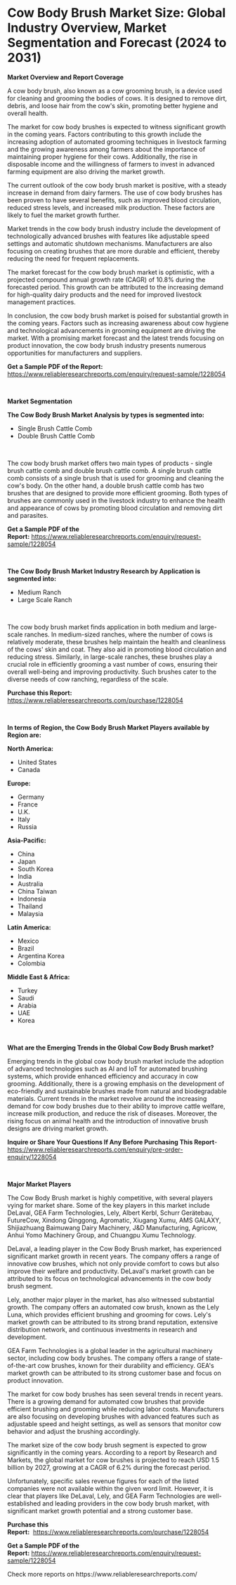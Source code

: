 <p><h1>Cow Body Brush Market Size: Global Industry Overview, Market Segmentation and Forecast (2024 to 2031)</h1></p><p><strong>Market Overview and Report Coverage</strong></p>
<p><p>A cow body brush, also known as a cow grooming brush, is a device used for cleaning and grooming the bodies of cows. It is designed to remove dirt, debris, and loose hair from the cow's skin, promoting better hygiene and overall health.</p><p>The market for cow body brushes is expected to witness significant growth in the coming years. Factors contributing to this growth include the increasing adoption of automated grooming techniques in livestock farming and the growing awareness among farmers about the importance of maintaining proper hygiene for their cows. Additionally, the rise in disposable income and the willingness of farmers to invest in advanced farming equipment are also driving the market growth.</p><p>The current outlook of the cow body brush market is positive, with a steady increase in demand from dairy farmers. The use of cow body brushes has been proven to have several benefits, such as improved blood circulation, reduced stress levels, and increased milk production. These factors are likely to fuel the market growth further.</p><p>Market trends in the cow body brush industry include the development of technologically advanced brushes with features like adjustable speed settings and automatic shutdown mechanisms. Manufacturers are also focusing on creating brushes that are more durable and efficient, thereby reducing the need for frequent replacements.</p><p>The market forecast for the cow body brush market is optimistic, with a projected compound annual growth rate (CAGR) of 10.8% during the forecasted period. This growth can be attributed to the increasing demand for high-quality dairy products and the need for improved livestock management practices.</p><p>In conclusion, the cow body brush market is poised for substantial growth in the coming years. Factors such as increasing awareness about cow hygiene and technological advancements in grooming equipment are driving the market. With a promising market forecast and the latest trends focusing on product innovation, the cow body brush industry presents numerous opportunities for manufacturers and suppliers.</p></p>
<p><strong>Get a Sample PDF of the Report:</strong> <a href="https://www.reliableresearchreports.com/enquiry/request-sample/1228054">https://www.reliableresearchreports.com/enquiry/request-sample/1228054</a></p>
<p>&nbsp;</p>
<p><strong>Market Segmentation</strong></p>
<p><strong>The Cow Body Brush Market Analysis by types is segmented into:</strong></p>
<p><ul><li>Single Brush Cattle Comb</li><li>Double Brush Cattle Comb</li></ul></p>
<p>&nbsp;</p>
<p><p>The cow body brush market offers two main types of products - single brush cattle comb and double brush cattle comb. A single brush cattle comb consists of a single brush that is used for grooming and cleaning the cow's body. On the other hand, a double brush cattle comb has two brushes that are designed to provide more efficient grooming. Both types of brushes are commonly used in the livestock industry to enhance the health and appearance of cows by promoting blood circulation and removing dirt and parasites.</p></p>
<p><strong>Get a Sample PDF of the Report:</strong>&nbsp;<a href="https://www.reliableresearchreports.com/enquiry/request-sample/1228054">https://www.reliableresearchreports.com/enquiry/request-sample/1228054</a></p>
<p>&nbsp;</p>
<p><strong>The Cow Body Brush Market Industry Research by Application is segmented into:</strong></p>
<p><ul><li>Medium Ranch</li><li>Large Scale Ranch</li></ul></p>
<p>&nbsp;</p>
<p><p>The cow body brush market finds application in both medium and large-scale ranches. In medium-sized ranches, where the number of cows is relatively moderate, these brushes help maintain the health and cleanliness of the cows' skin and coat. They also aid in promoting blood circulation and reducing stress. Similarly, in large-scale ranches, these brushes play a crucial role in efficiently grooming a vast number of cows, ensuring their overall well-being and improving productivity. Such brushes cater to the diverse needs of cow ranching, regardless of the scale.</p></p>
<p><strong>Purchase this Report:</strong>&nbsp; <a href="https://www.reliableresearchreports.com/purchase/1228054">https://www.reliableresearchreports.com/purchase/1228054</a></p>
<p>&nbsp;</p>
<p><strong>In terms of Region, the Cow Body Brush Market Players available by Region are:</strong></p>
<p>
    <p> <strong> North America: </strong>
        <ul>
            <li>United States</li>
            <li>Canada</li>
        </ul>
        </p> 
    <p> <strong> Europe: </strong>
        <ul>
            <li>Germany</li>
            <li>France</li>
            <li>U.K.</li>
            <li>Italy</li>
            <li>Russia</li>
        </ul>
        </p> 
    <p> <strong> Asia-Pacific: </strong>
        <ul>
            <li>China</li>
            <li>Japan</li>
            <li>South Korea</li>
            <li>India</li>
            <li>Australia</li>
            <li>China Taiwan</li>
            <li>Indonesia</li>
            <li>Thailand</li>
            <li>Malaysia</li>
        </ul>
        </p> 
    <p> <strong> Latin America: </strong>
        <ul>
            <li>Mexico</li>
            <li>Brazil</li>
            <li>Argentina Korea</li>
            <li>Colombia</li>
        </ul>
        </p> 
    <p> <strong> Middle East & Africa: </strong>
        <ul>
            <li>Turkey</li>
            <li>Saudi</li>
            <li>Arabia</li>
            <li>UAE</li>
            <li>Korea</li>
        </ul>
    </p>
    </p>
<p>&nbsp;</p>
<p><strong>What are the Emerging Trends in the Global Cow Body Brush market?</strong></p>
<p><p>Emerging trends in the global cow body brush market include the adoption of advanced technologies such as AI and IoT for automated brushing systems, which provide enhanced efficiency and accuracy in cow grooming. Additionally, there is a growing emphasis on the development of eco-friendly and sustainable brushes made from natural and biodegradable materials. Current trends in the market revolve around the increasing demand for cow body brushes due to their ability to improve cattle welfare, increase milk production, and reduce the risk of diseases. Moreover, the rising focus on animal health and the introduction of innovative brush designs are driving market growth.</p></p>
<p><strong>Inquire or Share Your Questions If Any Before Purchasing This Report</strong>- <a href="https://www.reliableresearchreports.com/enquiry/pre-order-enquiry/1228054">https://www.reliableresearchreports.com/enquiry/pre-order-enquiry/1228054</a></p>
<p>&nbsp;</p>
<p><strong>Major Market Players</strong></p>
<p><p>The Cow Body Brush market is highly competitive, with several players vying for market share. Some of the key players in this market include DeLaval, GEA Farm Technologies, Lely, Albert Kerbl, Schurr Gerätebau, FutureCow, Xindong Qinggong, Agromatic, Xiugang Xumu, AMS GALAXY, Shijiazhuang Baimuwang Dairy Machinery, J&D Manufacturing, Agricow, Anhui Yomo Machinery Group, and Chuangpu Xumu Technology.</p><p>DeLaval, a leading player in the Cow Body Brush market, has experienced significant market growth in recent years. The company offers a range of innovative cow brushes, which not only provide comfort to cows but also improve their welfare and productivity. DeLaval's market growth can be attributed to its focus on technological advancements in the cow body brush segment.</p><p>Lely, another major player in the market, has also witnessed substantial growth. The company offers an automated cow brush, known as the Lely Luna, which provides efficient brushing and grooming for cows. Lely's market growth can be attributed to its strong brand reputation, extensive distribution network, and continuous investments in research and development.</p><p>GEA Farm Technologies is a global leader in the agricultural machinery sector, including cow body brushes. The company offers a range of state-of-the-art cow brushes, known for their durability and efficiency. GEA's market growth can be attributed to its strong customer base and focus on product innovation.</p><p>The market for cow body brushes has seen several trends in recent years. There is a growing demand for automated cow brushes that provide efficient brushing and grooming while reducing labor costs. Manufacturers are also focusing on developing brushes with advanced features such as adjustable speed and height settings, as well as sensors that monitor cow behavior and adjust the brushing accordingly.</p><p>The market size of the cow body brush segment is expected to grow significantly in the coming years. According to a report by Research and Markets, the global market for cow brushes is projected to reach USD 1.5 billion by 2027, growing at a CAGR of 6.2% during the forecast period.</p><p>Unfortunately, specific sales revenue figures for each of the listed companies were not available within the given word limit. However, it is clear that players like DeLaval, Lely, and GEA Farm Technologies are well-established and leading providers in the cow body brush market, with significant market growth potential and a strong customer base.</p></p>
<p><strong>Purchase this Report:</strong>&nbsp;&nbsp;<a href="https://www.reliableresearchreports.com/purchase/1228054">https://www.reliableresearchreports.com/purchase/1228054</a></p>
<p></p>
<p><strong>Get a Sample PDF of the Report:</strong>&nbsp;<a href="https://www.reliableresearchreports.com/enquiry/request-sample/1228054">https://www.reliableresearchreports.com/enquiry/request-sample/1228054</a></p>
<p>Check more reports on https://www.reliableresearchreports.com/</p>